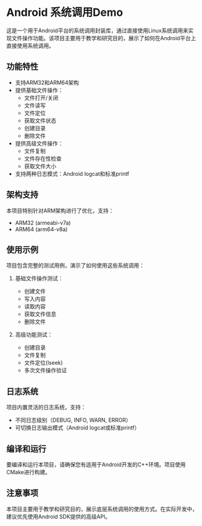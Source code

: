 # Android 系统调用Demo

这是一个用于Android平台的系统调用封装库，通过直接使用Linux系统调用来实现文件操作功能。该项目主要用于教学和研究目的，展示了如何在Android平台上直接使用系统调用。

## 功能特性

- 支持ARM32和ARM64架构
- 提供基础文件操作：
    - 文件打开/关闭
    - 文件读写
    - 文件定位
    - 获取文件状态
    - 创建目录
    - 删除文件
- 提供高级文件操作：
    - 文件复制
    - 文件存在性检查
    - 获取文件大小
- 支持两种日志模式：Android logcat和标准printf

## 架构支持

本项目特别针对ARM架构进行了优化，支持：
- ARM32 (armeabi-v7a)
- ARM64 (arm64-v8a)

## 使用示例

项目包含完整的测试用例，演示了如何使用这些系统调用：

1. 基础文件操作测试：
    - 创建文件
    - 写入内容
    - 读取内容
    - 获取文件信息
    - 删除文件

2. 高级功能测试：
    - 创建目录
    - 文件复制
    - 文件定位(lseek)
    - 多次文件操作验证

## 日志系统

项目内置灵活的日志系统，支持：
- 不同日志级别（DEBUG, INFO, WARN, ERROR）
- 可切换日志输出模式（Android logcat或标准printf）

## 编译和运行

要编译和运行本项目，请确保您有适用于Android开发的C++环境。项目使用CMake进行构建。

## 注意事项

本项目主要用于教学和研究目的，展示底层系统调用的使用方式。在实际开发中，建议优先使用Android SDK提供的高级API。